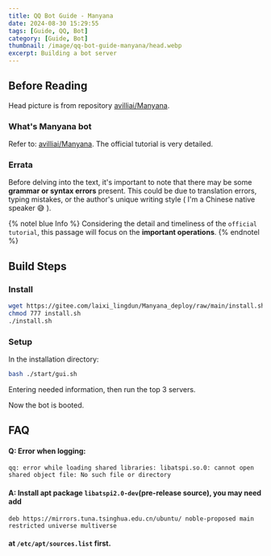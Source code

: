 ```yaml
---
title: QQ Bot Guide - Manyana
date: 2024-08-30 15:29:55
tags: [Guide, QQ, Bot]
category: [Guide, Bot]
thumbnail: /image/qq-bot-guide-manyana/head.webp
excerpt: Building a bot server
---
```


## Before Reading

Head picture is from repository [avilliai/Manyana](https://github.com/avilliai/Manyana).

### What's Manyana bot

Refer to: [avilliai/Manyana](https://github.com/avilliai/Manyana). The official tutorial is very detailed.

### Errata

Before delving into the text, it's important to note that there may be some **grammar or syntax errors**  present. This could be due to translation errors, typing mistakes, or the author's unique writing style ( I'm a Chinese native speaker 😅 ).

{% notel blue Info %}
Considering the detail and timeliness of the `official tutorial`, this passage will focus on the **important operations**.
{% endnotel %}

## Build Steps

### Install

```bash
wget https://gitee.com/laixi_lingdun/Manyana_deploy/raw/main/install.sh
chmod 777 install.sh
./install.sh
```

### Setup

In the installation directory:

```bash
bash ./start/gui.sh
```

Entering needed information, then run the top 3 servers.

Now the bot is booted.

## FAQ

#### Q: Error when logging:

```
qq: error while loading shared libraries: libatspi.so.0: cannot open shared object file: No such file or directory
```

#### A: Install apt package `libatspi2.0-dev`(pre-release source), you may need add

```
deb https://mirrors.tuna.tsinghua.edu.cn/ubuntu/ noble-proposed main restricted universe multiverse
```

#### at `/etc/apt/sources.list` first.
